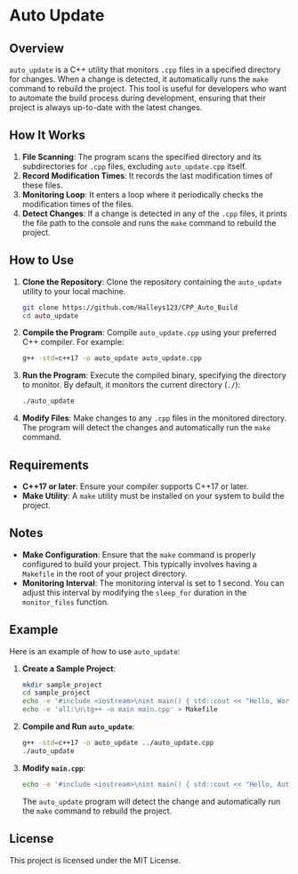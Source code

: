 # Auto Update

## Overview

`auto_update` is a C++ utility that monitors `.cpp` files in a specified directory for changes. When a change is detected, it automatically runs the `make` command to rebuild the project. This tool is useful for developers who want to automate the build process during development, ensuring that their project is always up-to-date with the latest changes.

## How It Works

1. **File Scanning**: The program scans the specified directory and its subdirectories for `.cpp` files, excluding `auto_update.cpp` itself.
2. **Record Modification Times**: It records the last modification times of these files.
3. **Monitoring Loop**: It enters a loop where it periodically checks the modification times of the files.
4. **Detect Changes**: If a change is detected in any of the `.cpp` files, it prints the file path to the console and runs the `make` command to rebuild the project.

## How to Use

1. **Clone the Repository**: Clone the repository containing the `auto_update` utility to your local machine.
   ```sh
   git clone https://github.com/Halleys123/CPP_Auto_Build
   cd auto_update
   ```
2. **Compile the Program**: Compile `auto_update.cpp` using your preferred C++ compiler. For example:
   ```sh
   g++ -std=c++17 -o auto_update auto_update.cpp
   ```
3. **Run the Program**: Execute the compiled binary, specifying the directory to monitor. By default, it monitors the current directory (`./`):
   ```sh
   ./auto_update
   ```
4. **Modify Files**: Make changes to any `.cpp` files in the monitored directory. The program will detect the changes and automatically run the `make` command.

## Requirements

- **C++17 or later**: Ensure your compiler supports C++17 or later.
- **Make Utility**: A `make` utility must be installed on your system to build the project.

## Notes

- **Make Configuration**: Ensure that the `make` command is properly configured to build your project. This typically involves having a `Makefile` in the root of your project directory.
- **Monitoring Interval**: The monitoring interval is set to 1 second. You can adjust this interval by modifying the `sleep_for` duration in the `monitor_files` function.

## Example

Here is an example of how to use `auto_update`:

1. **Create a Sample Project**:
   ```sh
   mkdir sample_project
   cd sample_project
   echo -e '#include <iostream>\nint main() { std::cout << "Hello, World!"; return 0; }' > main.cpp
   echo -e 'all:\n\tg++ -o main main.cpp' > Makefile
   ```
2. **Compile and Run `auto_update`**:
   ```sh
   g++ -std=c++17 -o auto_update ../auto_update.cpp
   ./auto_update
   ```
3. **Modify `main.cpp`**:
   ```sh
   echo -e '#include <iostream>\nint main() { std::cout << "Hello, Auto Update!"; return 0; }' > main.cpp
   ```
   The `auto_update` program will detect the change and automatically run the `make` command to rebuild the project.

## License

This project is licensed under the MIT License.
